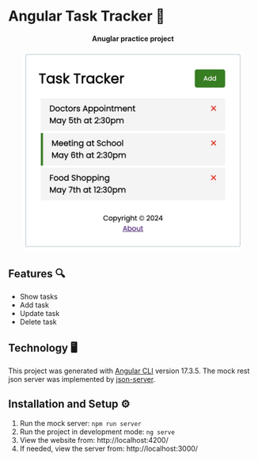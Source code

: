 # Angular Task Tracker 📝

<h4 align="center">Anuglar practice project</h4>

<h4 align="center">
<img height="400" src="angularTaskTracker.jpg">
</h4>

## Features 🔍

- Show tasks
- Add task
- Update task
- Delete task

## Technology 🖥️

This project was generated with [Angular CLI](https://github.com/angular/angular-cli) version 17.3.5.
The mock rest json server was implemented by [json-server](https://github.com/typicode/json-server).

## Installation and Setup ⚙️

1. Run the mock server: `npm run server`
2. Run the project in development mode: `ng serve`
3. View the website from: http://localhost:4200/
4. If needed, view the server from: http://localhost:3000/
